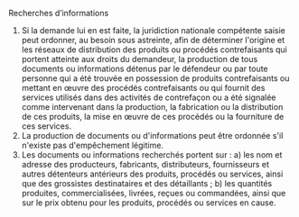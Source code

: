 Recherches d’informations
1) Si la demande lui en est faite, la juridiction nationale compétente saisie peut ordonner,
au besoin sous astreinte, afin de déterminer l'origine et les réseaux de distribution des
produits ou procédés contrefaisants qui portent atteinte aux droits du demandeur, la
production de tous documents ou informations détenus par le défendeur ou par toute
personne qui a été trouvée en possession de produits contrefaisants ou mettant en
œuvre des procédés contrefaisants ou qui fournit des services utilisés dans des activités
de contrefaçon ou a été signalée comme intervenant dans la production, la fabrication
ou la distribution de ces produits, la mise en œuvre de ces procédés ou la fourniture de
ces services.
2) La production de documents ou d'informations peut être ordonnée s'il n'existe pas
d'empêchement légitime.
3) Les documents ou informations recherchés portent sur :
a) les nom et adresse des producteurs, fabricants, distributeurs, fournisseurs et
autres détenteurs antérieurs des produits, procédés ou services, ainsi que
des grossistes destinataires et des détaillants ;
b) les quantités produites, commercialisées, livrées, reçues ou commandées,
ainsi que sur le prix obtenu pour les produits, procédés ou services en cause.